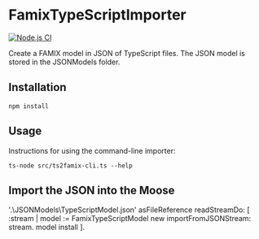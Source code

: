 # FamixTypeScriptImporter

[![Node.js CI](https://github.com/Arezoo-Nasr/FamixTypeScriptImporter/actions/workflows/node.js.yml/badge.svg)](https://github.com/Arezoo-Nasr/FamixTypeScriptImporter/actions/workflows/node.js.yml)

Create a FAMIX model in JSON of TypeScript files. The JSON model is stored in the JSONModels folder.

## Installation

```npm install```

## Usage

Instructions for using the command-line importer:

```
ts-node src/ts2famix-cli.ts --help
```

## Import the JSON into the Moose

'.\JSONModels\TypeScriptModel.json' asFileReference readStreamDo:
[ :stream | model := FamixTypeScriptModel new importFromJSONStream: stream. model install ].

